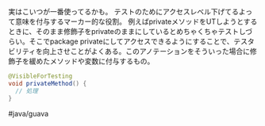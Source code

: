 実はこいつが一番使ってるかも。
テストのためにアクセスレベル下げてるよって意味を付与するマーカー的な役割。
例えばprivateメソッドをUTしようとするときに、そのまま修飾子をprivateのままにしているとめちゃくちゃテストしづらい。そこでpackage privateにしてアクセスできるようにすることで、テスタビリティを向上させことがよくある。このアノテーションをそういった場合に修飾子を緩めたメソッドや変数に付与するもの。
```java
@VisibleForTesting
void privateMethod() {
  // 処理
}
```
#java/guava 